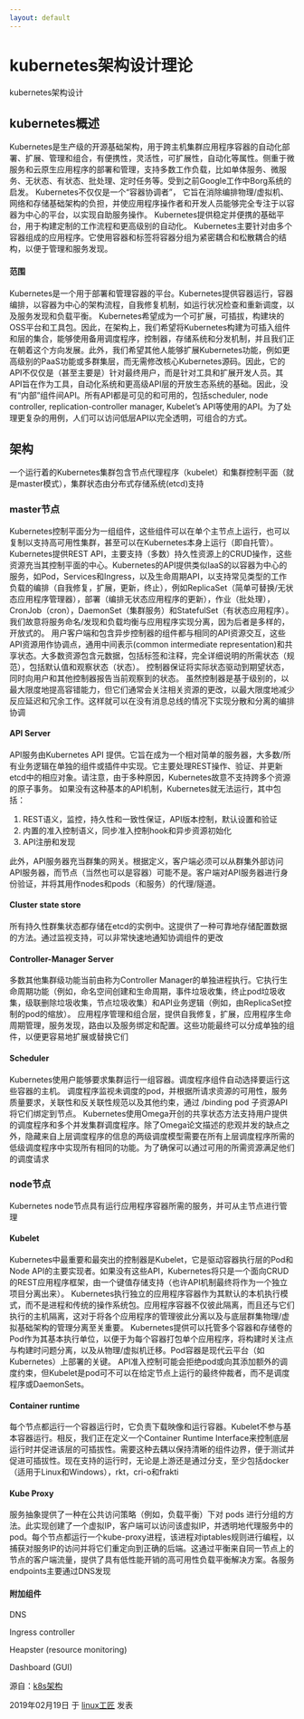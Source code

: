 ```yaml
---
layout: default
---
```


# kubernetes架构设计理论

kubernetes架构设计

## kubernetes概述

Kubernetes是生产级的开源基础架构，用于跨主机集群应用程序容器的自动化部署、扩展、管理和组合，有便携性，灵活性，可扩展性，自动化等属性。侧重于微服务和云原生应用程序的部署和管理，支持多数工作负载，比如单体服务、微服务、无状态、有状态、批处理、定时任务等。受到之前Google工作中Borg系统的启发。 Kubernetes不仅仅是一个“容器协调者”， 它旨在消除编排物理/虚拟机、网络和存储基础架构的负担，并使应用程序操作者和开发人员能够完全专注于以容器为中心的平台，以实现自助服务操作。 Kubernetes提供稳定并便携的基础平台，用于构建定制的工作流程和更高级别的自动化。
Kubernetes主要针对由多个容器组成的应用程序。它使用容器和标签将容器分组为紧密耦合和松散耦合的结构，以便于管理和服务发现。

#### 范围

Kubernetes是一个用于部署和管理容器的平台。Kubernetes提供容器运行，容器编排，以容器为中心的架构流程，自我修复机制，如运行状况检查和重新调度，以及服务发现和负载平衡。
Kubernetes希望成为一个可扩展，可插拔，构建块的OSS平台和工具包。因此，在架构上，我们希望将Kubernetes构建为可插入组件和层的集合，能够使用备用调度程序，控制器，存储系统和分发机制，并且我们正在朝着这个方向发展。此外，我们希望其他人能够扩展Kubernetes功能，例如更高级别的PaaS功能或多群集层，而无需修改核心Kubernetes源码。因此，它的API不仅仅是（甚至主要是）针对最终用户，而是针对工具和扩展开发人员。其API旨在作为工具，自动化系统和更高级API层的开放生态系统的基础。因此，没有“内部”组件间API。所有API都是可见的和可用的，包括scheduler, node controller, replication-controller manager, Kubelet’s API等使用的API。为了处理更复杂的用例，人们可以访问低层API以完全透明，可组合的方式。

## 架构

一个运行着的Kubernetes集群包含节点代理程序（kubelet）和集群控制平面（就是master模式），集群状态由分布式存储系统(etcd)支持

### master节点

Kubernetes控制平面分为一组组件，这些组件可以在单个主节点上运行，也可以复制以支持高可用性集群，甚至可以在Kubernetes本身上运行（即自托管）。Kubernetes提供REST API，主要支持（多数）持久性资源上的CRUD操作，这些资源充当其控制平面的中心。Kubernetes的API提供类似IaaS的以容器为中心的服务，如Pod，Services和Ingress，以及生命周期API，以支持常见类型的工作负载的编排（自我修复，扩展，更新，终止），例如ReplicaSet（简单可替换/无状态应用程序管理器），部署（编排无状态应用程序的更新），作业（批处理），CronJob（cron），DaemonSet（集群服务）和StatefulSet（有状态应用程序）。我们故意将服务命名/发现和负载均衡与应用程序实现分离，因为后者是多样的，开放式的。
用户客户端和包含异步控制器的组件都与相同的API资源交互，这些API资源用作协调点，通用中间表示(common intermediate representation)和共享状态。大多数资源包含元数据，包括标签和注释，完全详细说明的所需状态（规范），包括默认值和观察状态（状态）。
控制器保证将实际状态驱动到期望状态，同时向用户和其他控制器报告当前观察到的状态。
虽然控制器是基于级别的，以最大限度地提高容错能力，但它们通常会关注相关资源的更改，以最大限度地减少反应延迟和冗余工作。这样就可以在没有消息总线的情况下实现分散和分离的编排协调

#### API Server

API服务由Kubernetes API 提供。它旨在成为一个相对简单的服务器，大多数/所有业务逻辑在单独的组件或插件中实现。它主要处理REST操作、验证、并更新etcd中的相应对象。请注意，由于多种原因，Kubernetes故意不支持跨多个资源的原子事务。
如果没有这种基本的API机制，Kubernetes就无法运行，其中包括：

1. REST语义，监控，持久性和一致性保证，API版本控制，默认设置和验证
2. 内置的准入控制语义，同步准入控制hook和异步资源初始化
3. API注册和发现

此外，API服务器充当群集的网关。根据定义，客户端必须可以从群集外部访问API服务器，而节点（当然也可以是容器）可能不是。客户端对API服务器进行身份验证，并将其用作nodes和pods（和服务）的代理/隧道。

#### Cluster state store

所有持久性群集状态都存储在etcd的实例中。这提供了一种可靠地存储配置数据的方法。通过监视支持，可以非常快速地通知协调组件的更改

#### Controller-Manager Server

多数其他集群级功能当前由称为Controller Manager的单独进程执行。它执行生命周期功能（例如，命名空间创建和生命周期，事件垃圾收集，终止pod垃圾收集，级联删除垃圾收集，节点垃圾收集）和API业务逻辑（例如，由ReplicaSet控制的pod的缩放）。
应用程序管理和组合层，提供自我修复，扩展，应用程序生命周期管理，服务发现，路由以及服务绑定和配置。这些功能最终可以分成单独的组件，以便更容易地扩展或替换它们

#### Scheduler

Kubernetes使用户能够要求集群运行一组容器。调度程序组件自动选择要运行这些容器的主机。
调度程序监视未调度的pod，并根据所请求资源的可用性，服务质量要求，关联性和反关联性规范以及其他约束，通过 /binding pod 子资源API将它们绑定到节点。
Kubernetes使用Omega开创的共享状态方法支持用户提供的调度程序和多个并发集群调度程序。除了Omega论文描述的悲观并发的缺点之外，隐藏来自上层调度程序的信息的两级调度模型需要在所有上层调度程序所需的低级调度程序中实现所有相同的功能。为了确保可以通过可用的所需资源满足他们的调度请求

### node节点

Kubernetes node节点具有运行应用程序容器所需的服务，并可从主节点进行管理

#### Kubelet

Kubernetes中最重要和最突出的控制器是Kubelet，它是驱动容器执行层的Pod和Node API的主要实现者。如果没有这些API，Kubernetes将只是一个面向CRUD的REST应用程序框架，由一个键值存储支持（也许API机制最终将作为一个独立项目分离出来）。
Kubernetes执行独立的应用程序容器作为其默认的本机执行模式，而不是进程和传统的操作系统包。应用程序容器不仅彼此隔离，而且还与它们执行的主机隔离，这对于将各个应用程序的管理彼此分离以及与底层群集物理/虚拟基础架构的管理分离至关重要。
Kubernetes提供可以托管多个容器和存储卷的Pod作为其基本执行单位，以便于为每个容器打包单个应用程序，将构建时关注点与构建时问题分离，以及从物理/虚拟机迁移。Pod容器是现代云平台（如Kubernetes）上部署的关键。
API准入控制可能会拒绝pod或向其添加额外的调度约束，但Kubelet是pod可不可以在给定节点上运行的最终仲裁者，而不是调度程序或DaemonSets。

#### Container runtime

每个节点都运行一个容器运行时，它负责下载映像和运行容器。Kubelet不参与基本容器运行。相反，我们正在定义一个Container Runtime Interface来控制底层运行时并促进该层的可插拔性。需要这种去耦以保持清晰的组件边界，便于测试并促进可插拔性。现在支持的运行时，无论是上游还是通过分支，至少包括docker（适用于Linux和Windows），rkt，cri-o和frakti

#### Kube Proxy

服务抽象提供了一种在公共访问策略（例如，负载平衡）下对 pods 进行分组的方法。此实现创建了一个虚拟IP，客户端可以访问该虚拟IP，并透明地代理服务中的pod。每个节点都运行一个kube-proxy进程，该进程对iptables规则进行编程，以捕获对服务IP的访问并将它们重定向到正确的后端。这通过平衡来自同一节点上的节点的客户端流量，提供了具有低性能开销的高可用性负载平衡解决方案。各服务endpoints主要通过DNS发现

#### 附加组件

DNS

Ingress controller

Heapster (resource monitoring)

Dashboard (GUI)



源自：[k8s架构](https://github.com/kubernetes/community/blob/master/contributors/design-proposals/architecture/architecture.md)

2019年02月19日 于 [linux工匠](https://bbotte.github.io/) 发表